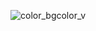 ![color_bgcolor_v](https://user-images.githubusercontent.com/65131940/155064599-fe2ff171-58a6-4b60-8ef5-4ac3e6cf58a1.svg)

